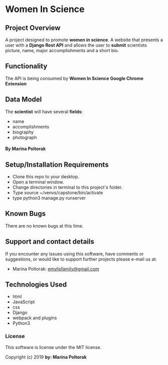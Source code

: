 # Women In Science

## Project Overview
A project designed to promote **women in science**. A website that presents a user with a **Django Rest API** and allows the user to **submit** scientists picture, name, major accomplishments and a short bio.


## Functionality

The API is being consumed by **Women In Science Google Chrome Extension**

## Data Model
The **scientist** will have several **fields**:
- name
- accomplishments
- biography
- photograph

#### By Marina Poltorak

## Setup/Installation Requirements

* Clone this repo to your desktop.
* Open a terminal window.
* Change directories in terminal to this project's folder.
* Type source ~/venvs/capstone/bin/activate
* type python3 manage.py runserver

## Known Bugs

There are no known bugs at this time.

## Support and contact details

If you encounter any issues using this software, have comments or suggestions, or would like to support further projects please e-mail us at:

* Marina Poltorak: emylisfamily@gmail.com


## Technologies Used

* html
* JavaScript
* css
* Django
* webpack and plugins
* Python3

### License

This software is license under the MIT license.

Copyright (c) 2019 **by: Marina Poltorak**
